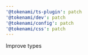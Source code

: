 ```yaml
---
'@tokenami/ts-plugin': patch
'@tokenami/dev': patch
'@tokenami/config': patch
'@tokenami/css': patch
---
```


Improve types
